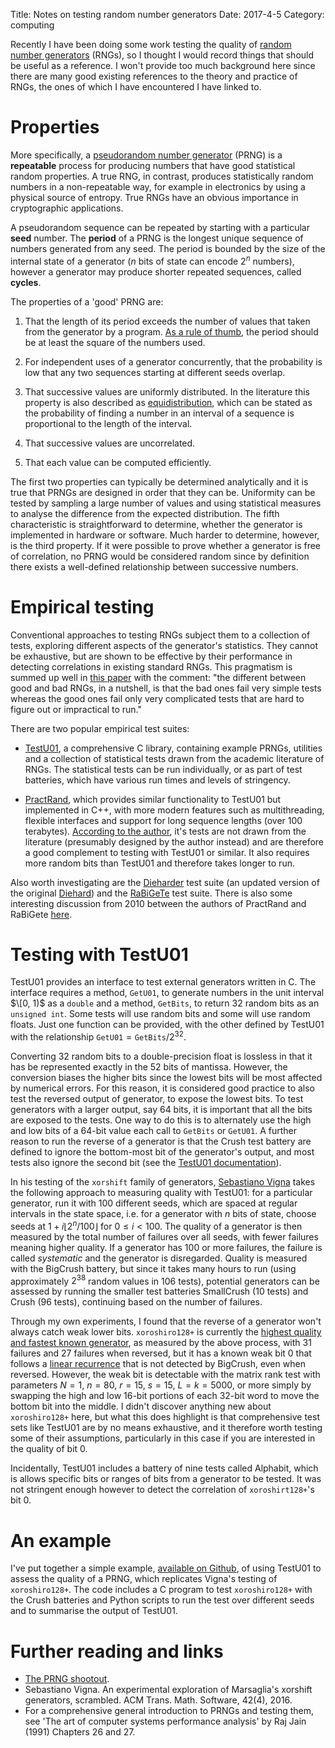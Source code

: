 Title: Notes on testing random number generators
Date: 2017-4-5
Category: computing

Recently I have been doing some work testing the quality of [random
number generators](https://en.wikipedia.org/wiki/Random_number_generator)
(RNGs), so I thought I would record things that should be useful as a
reference. I won't provide too much background here since there are many good
existing references to the theory and practice of RNGs, the ones of which I
have encountered I have linked to.

# Properties

More specifically, a [pseudorandom number
generator](https://en.wikipedia.org/wiki/Pseudorandom_number_generator) (PRNG)
is a **repeatable** process for producing numbers that have good statistical
random properties. A true RNG, in contrast, produces statistically random
numbers in a non-repeatable way, for example in electronics by using a physical
source of entropy. True RNGs have an obvious importance in cryptographic
applications.

A pseudorandom sequence can be repeated by starting with a particular **seed**
number.  The **period** of a PRNG is the longest unique sequence of numbers
generated from any seed. The period is bounded by the size of the internal
state of a generator ($n$ bits of state can encode $2^n$ numbers), however a
generator may produce shorter repeated sequences, called **cycles**.

The properties of a 'good' PRNG are:

1. That the length of its period exceeds the number of values that taken from
   the generator by a program.  [As a rule of
   thumb](http://xoroshiro.di.unimi.it/#remarks), the period should be at least
   the square of the numbers used.

2. For independent uses of a generator concurrently, that the probability is low
   that any two sequences starting at different seeds overlap.

3. That successive values are uniformly distributed. In the literature this
   property is also described as
   [equidistribution](https://en.wikipedia.org/wiki/Equidistributed_sequence),
   which can be stated as the probability of finding a number in an interval of
   a sequence is proportional to the length of the interval.

4. That successive values are uncorrelated.

5. That each value can be computed efficiently.

The first two properties can typically be determined analytically and it is
true that PRNGs are designed in order that they can be.  Uniformity can be
tested by sampling a large number of values and using statistical measures to
analyse the difference from the expected distribution.  The fifth
characteristic is straightforward to determine, whether the generator is
implemented in hardware or software.  Much harder to determine, however, is the
third property. If it were possible to prove whether a generator is free of
correlation, no PRNG would be considered random since by definition there
exists a well-defined relationship between successive numbers.

# Empirical testing

Conventional approaches to testing RNGs subject them to a collection of tests,
exploring different aspects of the generator's statistics. They cannot be
exhaustive, but are shown to be effective by their performance in detecting
correlations in existing standard RNGs. This pragmatism is summed up well in
[this paper](http://portal.acm.org/citation.cfm?doid=1268776.1268777) with the
comment: "the different between good and bad RNGs, in a nutshell, is that the
bad ones fail very simple tests whereas the good ones fail only very
complicated tests that are hard to figure out or impractical to run."

There are two popular empirical test suites:

- [TestU01](http://simul.iro.umontreal.ca/testu01/tu01.html), a comprehensive C
  library, containing example PRNGs, utilities and a collection of statistical
  tests drawn from the academic literature of RNGs. The statistical tests can
  be run individually, or as part of test batteries, which have various run
  times and levels of stringency.

- [PractRand](http://pracrand.sourceforge.net/), which provides similar
  functionality to TestU01 but implemented in C++, with more modern features
  such as multithreading, flexible interfaces and support for long sequence
  lengths (over 100 terabytes). [According to the
  author](http://pracrand.sourceforge.net/PractRand.txt), it's tests are not
  drawn from the literature (presumably designed by the author instead) and are
  therefore a good complement to testing with TestU01 or similar. It also
  requires more random bits than TestU01 and therefore takes longer to run.

Also worth investigating are the
[Dieharder](https://www.phy.duke.edu/~rgb/General/dieharder.php) test suite (an
updated version of the original
[Diehard](https://en.wikipedia.org/wiki/Diehard_tests)) and the
[RaBiGeTe](http://cristianopi.altervista.org/RaBiGeTe/) test suite. There is
also some interesting discussion from 2010 between the authors of PractRand and
RaBiGete [here](http://mathforum.org/kb/message.jspa?messageID=7152033).

# Testing with TestU01

TestU01 provides an interface to test external generators written in C. The
interface requires a method, `GetU01`, to generate numbers in the unit interval
$\[0, 1)$ as a `double` and a method, `GetBits`, to return 32 random bits as an
`unsigned int`. Some tests will use random bits and some will use random floats.
Just one function can be provided, with the other defined by TestU01 with
the relationship $\texttt{GetU01}=\texttt{GetBits}/2^{32}$.

Converting 32 random bits to a double-precision float is lossless in that it
has be represented exactly in the 52 bits of mantissa. However, the conversion
biases the higher bits since the lowest bits will be most affected by numerical
errors. For this reason, it is considered good practice to also test the
reversed output of generator, to expose the lowest bits. To test generators
with a larger output, say 64 bits, it is important that all the bits are
exposed to the tests. One way to do this is to alternately use the high and low
bits of a 64-bit value each call to `GetBits` or `GetU01`. A further reason to
run the reverse of a generator is that the Crush test battery are defined to
ignore the bottom-most bit of the generator's output, and most tests also
ignore the second bit (see the [TestU01
documentation](http://simul.iro.umontreal.ca/testu01/guideshorttestu01.pdf)).

In his testing of the `xorshift` family of generators, [Sebastiano
Vigna](http://vigna.di.unimi.it/) takes the following approach to measuring
quality with TestU01: for a particular generator, run it with 100 different
seeds, which are spaced at regular intervals in the state space, i.e.  for a
generator with $n$ bits of state, choose seeds at $1 + i\lfloor 2^n/100\rfloor$
for $0 \leq i < 100$. The quality of a generator is then measured by the total
number of failures over all seeds, with fewer failures meaning higher
quality. If a generator has 100 or more failures, the failure is called
*systematic* and the generator is disregarded. Quality is measured with the
BigCrush battery, but since it takes many hours to run (using approximately
$2^{38}$ random values in 106 tests), potential generators can be assessed by
running the smaller test batteries SmallCrush (10 tests) and Crush (96 tests),
continuing based on the number of failures.

Through my own experiments, I found that the reverse of a generator won't
always catch weak lower bits.  `xoroshiro128+` is currently the [highest
quality and fastest known generator](http://xoroshiro.di.unimi.it/#shootout),
as measured by the above process, with 31 failures and 27 failures when
reversed, but it has a known weak bit 0 that follows a [linear
recurrence](https://en.wikipedia.org/wiki/Linearity#Boolean_functions) that is
not detected by BigCrush, even when reversed.  However, the weak bit is
detectable with the matrix rank test with parameters $N=1$, $n=80$, $r=15$,
$s=15$, $L=k=5000$, or more simply by swapping the high and low 16-bit portions
of each 32-bit word to move the bottom bit into the middle. I didn't discover
anything new about `xoroshiro128+` here, but what this does highlight is that
comprehensive test sets like TestU01 are by no means exhaustive, and it
therefore worth testing some of their assumptions, particularly in this case if
you are interested in the quality of bit 0.

Incidentally, TestU01 includes a battery of nine tests called Alphabit, which
is allows specific bits or ranges of bits from a generator to be tested. It was
not stringent enough however to detect the correlation of `xoroshirt128+`'s bit
0.

# An example

I've put together a simple example, [available on
Github](https://github.com/jameshanlon/prng-testing), of using TestU01 to
assess the quality of a PRNG, which replicates Vigna's testing of
`xoroshiro128+`.  The code includes a C program to test `xoroshiro128+` with
the Crush batteries and Python scripts to run the test over different seeds and
to summarise the output of TestU01.

# Further reading and links

- [The PRNG shootout](http://xoroshiro.di.unimi.it/).
- Sebastiano Vigna. An experimental exploration of Marsaglia's xorshift
  generators, scrambled. ACM Trans. Math. Software, 42(4), 2016.
- For a comprehensive general introduction to PRNGs and testing them, see 'The
  art of computer systems performance analysis' by Raj Jain (1991) Chapters 26
  and 27.

